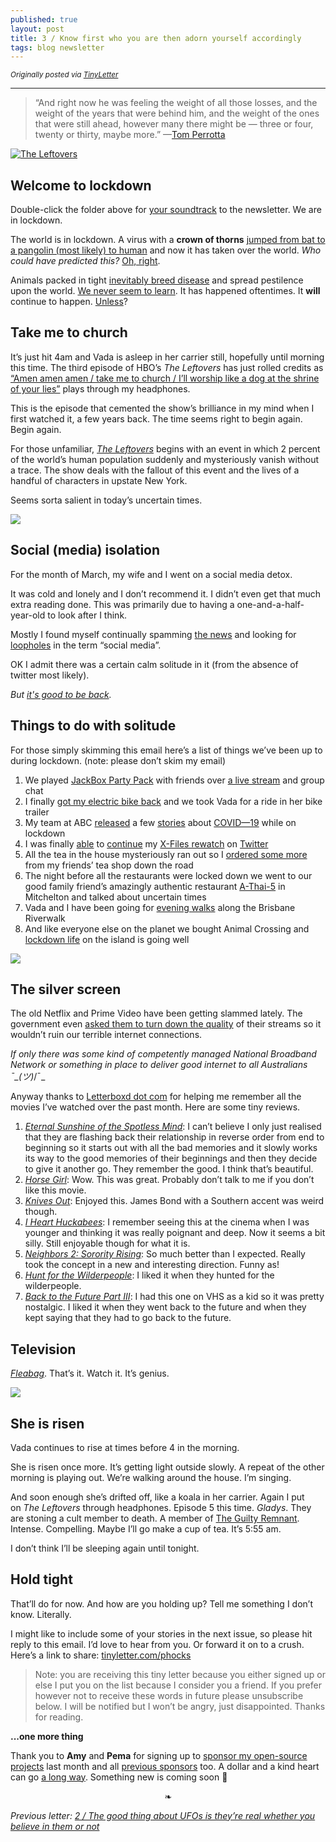 ```yaml
---
published: true
layout: post
title: 3 / Know first who you are then adorn yourself accordingly
tags: blog newsletter
---
```


<small>_Originally posted via [TinyLetter](http://tinyletter.com/phocks)_</small>

---

> “And right now he was feeling the weight of all those losses, and the weight of the years that were behind him, and the weight of the ones that were still ahead, however many there might be — three or four, twenty or thirty, maybe more.” —[Tom Perrotta](https://www.goodreads.com/quotes/1283655-and-right-now-he-was-feeling-the-weight-of-all)

[![The Leftovers](https://gallery.tinyletterapp.com/77f43f6c4b8f17e29e91b7e4f85a36ca597f69a2/images/3f86b334-79d0-44ad-9794-8dc23a18d495.png)](https://open.spotify.com/album/3UQKi6NGLPqo0stOFYOER3)

## Welcome to lockdown

Double-click the folder above for [your soundtrack](https://open.spotify.com/album/3UQKi6NGLPqo0stOFYOER3) to the newsletter. We are in lockdown.  

The world is in lockdown. A virus with a **crown of thorns** [jumped from bat to a pangolin (most likely) to human](https://www.abc.net.au/news/science/2020-04-09/how-did-coronavirus-start-where-did-bats-get-covid-19-from/12132312) and now it has taken over the world. _Who could have predicted this?_ [Oh, right](https://www.ted.com/talks/bill_gates_the_next_outbreak_we_re_not_ready).  

Animals packed in tight [inevitably breed disease](https://www.theguardian.com/world/2020/mar/28/is-factory-farming-to-blame-for-coronavirus) and spread pestilence upon the world. [We never seem to learn](https://www.plantbasednews.org/lifestyle/wet-markets-re-open-in-china-say-reports). It has happened oftentimes. <span style="font-size: 1em;">It **will** continue to happen. [Unless](https://animalequality.org.uk/act/ban-wet-markets)?</span>

## Take me to church

It’s just hit 4am and Vada is asleep in her carrier still, hopefully until morning this time. The third episode of HBO’s _The Leftovers_ has just rolled credits as [“Amen amen amen / take me to church / I’ll worship like a dog at the shrine of your lies”](https://open.spotify.com/track/0aOluBqXYd0rFSCsgDyAWX) plays through my headphones.  

This is the episode that cemented the show’s brilliance in my mind when I first watched it, a few years back. The time seems right to begin again. Begin again.  

For those unfamiliar, [_The Leftovers_](https://www.salon.com/2015/12/06/how_the_leftovers_became_brilliant_hbos_depressed_dark_horse_finally_found_its_voice_and_now_it_sings/) begins with an event in which 2 percent of the world’s human population suddenly and mysteriously vanish without a trace. The show deals with the fallout of this event and the lives of a handful of characters in upstate New York.  

Seems sorta salient in today’s uncertain times.

![](https://gallery.tinyletterapp.com/77f43f6c4b8f17e29e91b7e4f85a36ca597f69a2/images/d4b90850-e4b8-4fd8-879e-5f34e856ae26.jpg)

## Social (media) isolation

For the month of March, my wife and I went on a social media detox.  

It was cold and lonely and I don’t recommend it. I didn’t even get that much extra reading done. This was primarily due to having a one-and-a-half-year-old to look after I think.  

Mostly I found myself continually spamming [the news](https://www.abc.net.au/news) and looking for [loopholes](https://getpocket.com/@phocks) in the term “social media”.  

OK I admit there was a certain calm solitude in it (from the absence of twitter most likely).  

_But [it's good to be back](https://twitter.com/phocks/status/1245301884425916418?s=20)._

## Things to do with solitude

For those simply skimming this email here’s a list of things we’ve been up to during lockdown. (note: please don’t skim my email)

1.  We played [JackBox Party Pack](https://www.jackboxgames.com/party-pack/) with friends over [a live stream](https://mixer.com/phocks) and group chat
2.  I finally [got my electric bike back](https://twitter.com/phocks/status/1248094734964256768?s=20) and we took Vada for a ride in her bike trailer
3.  My team at ABC [released](https://www.abc.net.au/news/2020-03-26/coronavirus-covid19-global-spread-data-explained/12089028) a few [stories](https://www.abc.net.au/news/2020-04-10/coronavirus-data-australia-growth-factor-covid-19/12132478) about [COVID—19](https://www.abc.net.au/news/2020-04-01/coronavirus-isolation-quarantine-costumes-mental-health/12109354) while on lockdown
4.  I was finally [able](https://twitter.com/phocks/status/1245333511168348160?s=20) to [continue](https://twitter.com/phocks/status/1247147989568598017?s=20) my [X-Files rewatch](https://twitter.com/phocks/status/1248232615833792512?s=20) on [Twitter](https://twitter.com/phocks/status/1249323472213307392?s=20)
5.  All the tea in the house mysteriously ran out so I [ordered some more](https://twitter.com/phocks/status/1248047052346372102?s=20) from my friends’ tea shop down the road
6.  The night before all the restaurants were locked down we went to our good family friend’s amazingly authentic restaurant [A-Thai-5](https://www.a-thai-5.com/) in Mitchelton and talked about uncertain times
7.  Vada and I have been going for [evening walks](https://photos.app.goo.gl/3HsFERpZMDbaBqZ9A) along the Brisbane Riverwalk
8.  And like everyone else on the planet we bought Animal Crossing and [lockdown life](https://twitter.com/phocks/status/1245839429471580163?s=20) on the island is going well

![](https://gallery.tinyletterapp.com/77f43f6c4b8f17e29e91b7e4f85a36ca597f69a2/images/07a3497b-4719-4f48-8606-ed2f0ce3f148.jpg)

## The silver screen

The old Netflix and Prime Video have been getting slammed lately. The government even [asked them to turn down the quality](https://www.theguardian.com/media/2020/mar/20/australian-government-asks-netflix-and-stan-to-reduce-data-to-avoid-broadband-overload) of their streams so it wouldn’t ruin our terrible internet connections.  

_If only there was some kind of competently managed National Broadband Network or something in place to deliver good internet to all Australians ¯\_(ツ)_/¯_  

Anyway thanks to [Letterboxd dot com](https://letterboxd.com/phocksx/) for helping me remember all the movies I’ve watched over the past month. Here are some tiny reviews.

1.  _[Eternal Sunshine of the Spotless Mind](https://letterboxd.com/phocksx/film/eternal-sunshine-of-the-spotless-mind/)_: I can’t believe I only just realised that they are flashing back their relationship in reverse order from end to beginning so it starts out with all the bad memories and it slowly works its way to the good memories of their beginnings and then they decide to give it another go. They remember the good. I think that’s beautiful.
2.  _[Horse Girl](https://letterboxd.com/phocksx/film/horse-girl-2020/)_: Wow. This was great. Probably don’t talk to me if you don’t like this movie.
3.  _[Knives Out](https://letterboxd.com/phocksx/film/knives-out-2019/)_: Enjoyed this. James Bond with a Southern accent was weird though.
4.  _[I Heart Huckabees](https://letterboxd.com/phocksx/film/i-huckabees/)_: I remember seeing this at the cinema when I was younger and thinking it was really poignant and deep. Now it seems a bit silly. Still enjoyable though for what it is.
5.  _[Neighbors 2: Sorority Rising](https://letterboxd.com/phocksx/film/neighbors-2-sorority-rising/)_: So much better than I expected. Really took the concept in a new and interesting direction. Funny as!
6.  _[Hunt for the Wilderpeople](https://letterboxd.com/phocksx/film/hunt-for-the-wilderpeople/)_: I liked it when they hunted for the wilderpeople.
7.  _[Back to the Future Part III](https://letterboxd.com/phocksx/film/back-to-the-future-part-iii/)_: I had this one on VHS as a kid so it was pretty nostalgic. I liked it when they went back to the future and when they kept saying that they had to go back to the future.

## Television

_[Fleabag](https://www.rottentomatoes.com/tv/fleabag/s01)_. That’s it. Watch it. It’s genius.

![](https://gallery.tinyletterapp.com/77f43f6c4b8f17e29e91b7e4f85a36ca597f69a2/images/b5c10cf6-ea39-4fda-9502-1b2dd39de2c6.jpg)

## She is risen

Vada continues to rise at times before 4 in the morning.  

She is risen once more. It’s getting light outside slowly. A repeat of the other morning is playing out. We’re walking around the house. I’m singing.  

And soon enough she’s drifted off, like a koala in her carrier. Again I put on _The Leftovers_ through headphones. Episode 5 this time. _Gladys_. They are stoning a cult member to death. A member of [The Guilty Remnant](https://fontsinuse.com/uses/8038/the-leftovers-guilty-remnant-posters-and-mess). Intense. Compelling. Maybe I’ll go make a cup of tea. It’s 5:55 am.  

I don’t think I’ll be sleeping again until tonight.

## Hold tight

That’ll do for now. And how are you holding up? Tell me something I don’t know. Literally.  

I might like to include some of your stories in the next issue, so please hit reply to this email. I’d love to hear from you. Or forward it on to a crush. Here’s a link to share: [tinyletter.com/phocks](https://tinyletter.com/phocks)

> Note: you are receiving this tiny letter because you either signed up or else I put you on the list because I consider you a friend. If you prefer however not to receive these words in future please unsubscribe below. I will be notified but I won’t be angry, just disappointed. Thanks for reading.

**...one more thing**

Thank you to **Amy** and **Pema** for signing up to [sponsor my open-source projects](https://github.com/sponsors/phocks) last month and all [previous sponsors](https://github.com/sponsors/phocks) too. A dollar and a kind heart can go [a long way](https://github.blog/2019-05-23-announcing-github-sponsors-a-new-way-to-contribute-to-open-source/). Something new is coming soon 🙏

<center>❧</center>

_Previous letter: [2 / The good thing about UFOs is they’re real whether you believe in them or not​](https://phocks.github.io/the-good-thing-about-ufos-is-theyre-real-whether-you-believe-in-them-or-not.html)_
